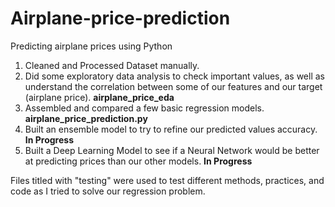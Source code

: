 # Airplane-price-prediction
Predicting airplane prices using Python

1. Cleaned and Processed Dataset manually.
2. Did some exploratory data analysis to check important values, as well as understand the correlation between some of our features and our target (airplane price). **airplane_price_eda**
3. Assembled and compared a few basic regression models. **airplane_price_prediction.py**
4. Built an ensemble model to try to refine our predicted values accuracy. **In Progress**
5. Built a Deep Learning Model to see if a Neural Network would be better at predicting prices than our other models. **In Progress**

Files titled with "testing" were used to test different methods, practices, and code as I tried to solve our regression problem. 
